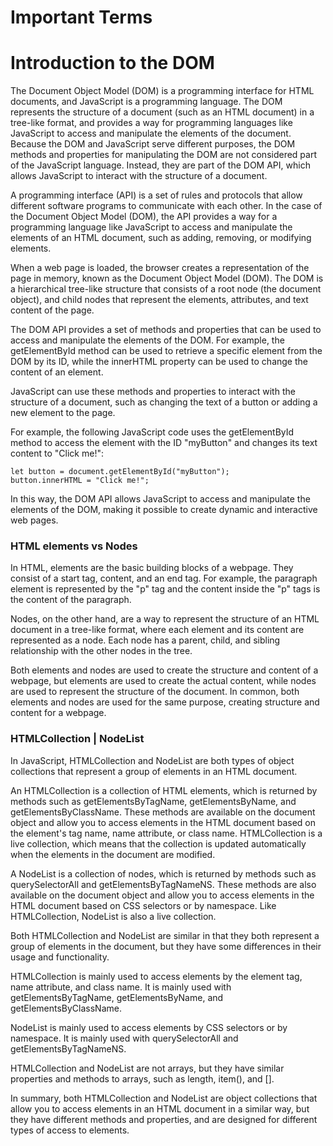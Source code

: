 # Important Terms

# Introduction to the DOM

The Document Object Model (DOM) is a programming interface for HTML documents, and JavaScript is a programming language. The DOM represents the structure of a document (such as an HTML document) in a tree-like format, and provides a way for programming languages like JavaScript to access and manipulate the elements of the document. Because the DOM and JavaScript serve different purposes, the DOM methods and properties for manipulating the DOM are not considered part of the JavaScript language. Instead, they are part of the DOM API, which allows JavaScript to interact with the structure of a document.

A programming interface (API) is a set of rules and protocols that allow different software programs to communicate with each other. In the case of the Document Object Model (DOM), the API provides a way for a programming language like JavaScript to access and manipulate the elements of an HTML document, such as adding, removing, or modifying elements.

When a web page is loaded, the browser creates a representation of the page in memory, known as the Document Object Model (DOM). The DOM is a hierarchical tree-like structure that consists of a root node (the document object), and child nodes that represent the elements, attributes, and text content of the page.

The DOM API provides a set of methods and properties that can be used to access and manipulate the elements of the DOM. For example, the getElementById method can be used to retrieve a specific element from the DOM by its ID, while the innerHTML property can be used to change the content of an element.

JavaScript can use these methods and properties to interact with the structure of a document, such as changing the text of a button or adding a new element to the page.

For example, the following JavaScript code uses the getElementById method to access the element with the ID "myButton" and changes its text content to "Click me!":

```
let button = document.getElementById("myButton");
button.innerHTML = "Click me!";
```

In this way, the DOM API allows JavaScript to access and manipulate the elements of the DOM, making it possible to create dynamic and interactive web pages.



### HTML elements vs Nodes

In HTML, elements are the basic building blocks of a webpage. They consist of a start tag, content, and an end tag. For example, the paragraph element is represented by the "p" tag and the content inside the "p" tags is the content of the paragraph.

Nodes, on the other hand, are a way to represent the structure of an HTML document in a tree-like format, where each element and its content are represented as a node. Each node has a parent, child, and sibling relationship with the other nodes in the tree.

Both elements and nodes are used to create the structure and content of a webpage, but elements are used to create the actual content, while nodes are used to represent the structure of the document. In common, both elements and nodes are used for the same purpose, creating structure and content for a webpage.



### HTMLCollection | NodeList

In JavaScript, HTMLCollection and NodeList are both types of object collections that represent a group of elements in an HTML document.

An HTMLCollection is a collection of HTML elements, which is returned by methods such as getElementsByTagName, getElementsByName, and getElementsByClassName. These methods are available on the document object and allow you to access elements in the HTML document based on the element's tag name, name attribute, or class name. HTMLCollection is a live collection, which means that the collection is updated automatically when the elements in the document are modified.

A NodeList is a collection of nodes, which is returned by methods such as querySelectorAll and getElementsByTagNameNS. These methods are also available on the document object and allow you to access elements in the HTML document based on CSS selectors or by namespace. Like HTMLCollection, NodeList is also a live collection.

Both HTMLCollection and NodeList are similar in that they both represent a group of elements in the document, but they have some differences in their usage and functionality.

HTMLCollection is mainly used to access elements by the element tag, name attribute, and class name. It is mainly used with getElementsByTagName, getElementsByName, and getElementsByClassName.

NodeList is mainly used to access elements by CSS selectors or by namespace. It is mainly used with querySelectorAll and getElementsByTagNameNS.

HTMLCollection and NodeList are not arrays, but they have similar properties and methods to arrays, such as length, item(), and [].

In summary, both HTMLCollection and NodeList are object collections that allow you to access elements in an HTML document in a similar way, but they have different methods and properties, and are designed for different types of access to elements.